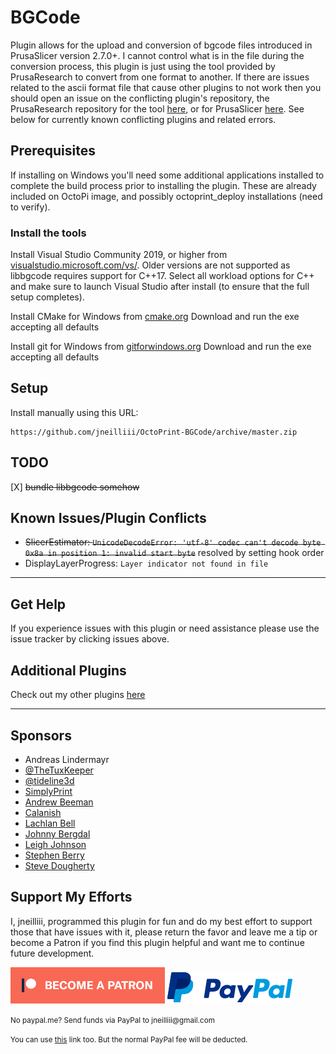 # BGCode

Plugin allows for the upload and conversion of bgcode files introduced in PrusaSlicer version 2.7.0+. I cannot control what is in the file during the conversion process, this plugin is just using the tool provided by PrusaResearch to convert from one format to another. If there are issues related to the ascii format file that cause other plugins to not work then you should open an issue on the conflicting plugin's repository, the PrusaResearch repository for the tool [here](https://github.com/prusa3d/libbgcode/issues?q=is%3Aissue+is%3Aopen+sort%3Aupdated-desc), or for PrusaSlicer [here](https://github.com/prusa3d/PrusaSlicer/issues?q=is%3Aissue+is%3Aopen+sort%3Aupdated-desc). See below for currently known conflicting plugins and related errors. 

## Prerequisites

If installing on Windows you'll need some additional applications installed to complete the build process prior to installing the plugin. These are already included on OctoPi image, and possibly octoprint_deploy installations (need to verify). 

### Install the tools

Install Visual Studio Community 2019, or higher from [visualstudio.microsoft.com/vs/](https://visualstudio.microsoft.com/vs/).
Older versions are not supported as libbgcode requires support for C++17.
Select all workload options for C++ and make sure to launch Visual Studio after install (to ensure that the full setup completes).

Install CMake for Windows from [cmake.org](https://cmake.org/)
Download and run the exe accepting all defaults

Install git for Windows from [gitforwindows.org](https://gitforwindows.org/)
Download and run the exe accepting all defaults

## Setup

Install manually using this URL:

    https://github.com/jneilliii/OctoPrint-BGCode/archive/master.zip

## TODO

[X] ~~bundle libbgcode somehow~~

## Known Issues/Plugin Conflicts

- ~~SlicerEstimator: `UnicodeDecodeError: 'utf-8' codec can't decode byte 0x8a in position 1: invalid start byte`~~ resolved by setting hook order
- DisplayLayerProgress: `Layer indicator not found in file`

---

## Get Help

If you experience issues with this plugin or need assistance please use the issue tracker by clicking issues above.

## Additional Plugins

Check out my other plugins [here](https://plugins.octoprint.org/by_author/#jneilliii)

---

## Sponsors
- Andreas Lindermayr
- [@TheTuxKeeper](https://github.com/thetuxkeeper)
- [@tideline3d](https://github.com/tideline3d/)
- [SimplyPrint](https://simplyprint.io/)
- [Andrew Beeman](https://github.com/Kiendeleo)
- [Calanish](https://github.com/calanish)
- [Lachlan Bell](https://lachy.io/)
- [Johnny Bergdal](https://github.com/bergdahl)
- [Leigh Johnson](https://github.com/leigh-johnson)
- [Stephen Berry](https://github.com/berrystephenw)
- [Steve Dougherty](https://github.com/Thynix)
## Support My Efforts
I, jneilliii, programmed this plugin for fun and do my best effort to support those that have issues with it, please return the favor and leave me a tip or become a Patron if you find this plugin helpful and want me to continue future development.

[![Patreon](patreon-with-text-new.png)](https://www.patreon.com/jneilliii) [![paypal](paypal-with-text.png)](https://paypal.me/jneilliii)

<small>No paypal.me? Send funds via PayPal to jneilliii&#64;gmail&#46;com

You can use [this](https://www.paypal.com/cgi-bin/webscr?cmd=_xclick&business=jneilliii@gmail.com) link too. But the normal PayPal fee will be deducted.
</small>

